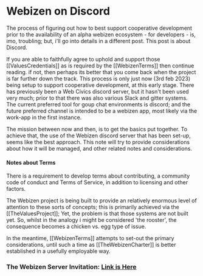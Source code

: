 # Webizen on Discord

The process of figuring out how to best support cooperative development prior to the availability of an alpha webizen ecosystem - for developers - is, imo, troubling; but, i'll go into  details in a different post.   This post is about Discord.

If you are able to faithfully agree to uphold and support those [[ValuesCredentials]] as is required by the [[WebizenTerms]] then continue reading.  if not, then perhaps its better that you come back when the project is far further down the track.  This process is only just now (3rd feb 2023) being setup to support cooperative development, at this early stage.  There has previously been a Web Civics discord server, but it hasn't been used very much; prior to that there was also various Slack and gitter systems.  The current preferred tool for goup chat environments is discord; and the future preferred channel is intended to be a webizen app, most likely via the work-app in the first instance. 

The mission between now and then, is to get the basics put together.  To achieve that, the use of the Webizen discord server that has been set-up, seems like the best approach.  This note will try to provide considerations about how it will be managed, and other related notes and considerations. 

#### Notes about Terms
There is a requirement to develop terms about contributing, a community code of conduct and Terms of Service, in addition to licensing and other factors. 

The Webizen project is being built to provide an relatively enormous level of attention to these sorts of concepts; this is primarily achieved via the [[TheValuesProject]]; Yet, the problem is that those systems are not built yet.  So, whilst in the analogy i might be considered 'the rooster', the consequence becomes a chicken vs. egg type of issue. 

In the meantime, [[WebizenTerms]] attempts to set-out the primary considerations, until such a time as [[TheWebizenCharter]] is better established in a usefully employable way.

### The Webizen Server Invitation: [Link is Here](https://discord.gg/nUxCH6CCyZ)


